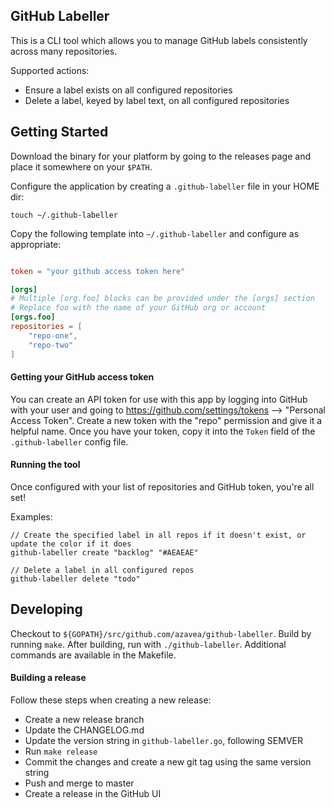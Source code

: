 ## GitHub Labeller

This is a CLI tool which allows you to manage GitHub labels consistently across many repositories.

Supported actions:
- Ensure a label exists on all configured repositories
- Delete a label, keyed by label text, on all configured repositories

## Getting Started

Download the binary for your platform by going to the releases page and place it somewhere on your `$PATH`.

Configure the application by creating a `.github-labeller` file in your HOME dir:
```
touch ~/.github-labeller
```

Copy the following template into `~/.github-labeller` and configure as appropriate:
```toml

token = "your github access token here"

[orgs]
# Multiple [org.foo] blocks can be provided under the [orgs] section
# Replace foo with the name of your GitHub org or account
[orgs.foo]
repositories = [
    "repo-one",
    "repo-two"
]

```

#### Getting your GitHub access token

You can create an API token for use with this app by logging into GitHub with your user and going to https://github.com/settings/tokens --> "Personal Access Token". Create a new token with the "repo" permission and give it a helpful name. Once you have your token, copy it into the `Token` field of the `.github-labeller` config file.

#### Running the tool

Once configured with your list of repositories and GitHub token, you're all set!

Examples:
```
// Create the specified label in all repos if it doesn't exist, or update the color if it does
github-labeller create "backlog" "#AEAEAE"

// Delete a label in all configured repos
github-labeller delete "todo"
```

## Developing

Checkout to `${GOPATH}/src/github.com/azavea/github-labeller`. Build by running `make`. After building, run with `./github-labeller`. Additional commands are available in the Makefile.

#### Building a release

Follow these steps when creating a new release:
- Create a new release branch
- Update the CHANGELOG.md
- Update the version string in `github-labeller.go`, following SEMVER
- Run `make release`
- Commit the changes and create a new git tag using the same version string
- Push and merge to master
- Create a release in the GitHub UI
